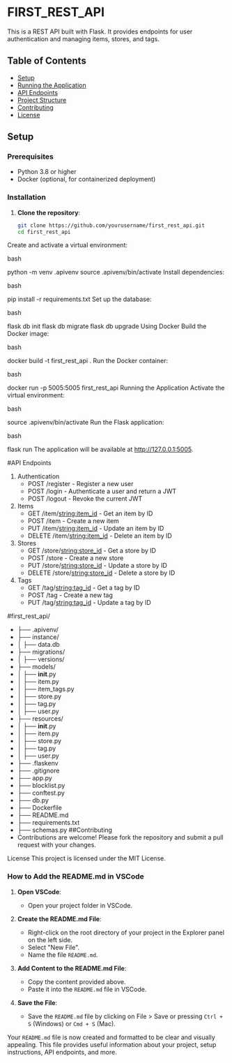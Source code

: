 
# FIRST_REST_API

This is a REST API built with Flask. It provides endpoints for user authentication and managing items, stores, and tags.

## Table of Contents

- [Setup](#setup)
- [Running the Application](#running-the-application)
- [API Endpoints](#api-endpoints)
- [Project Structure](#project-structure)
- [Contributing](#contributing)
- [License](#license)

## Setup

### Prerequisites

- Python 3.8 or higher
- Docker (optional, for containerized deployment)

### Installation

1. **Clone the repository**:

   ```bash
   git clone https://github.com/yourusername/first_rest_api.git
   cd first_rest_api
Create and activate a virtual environment:

bash

python -m venv .apivenv
source .apivenv/bin/activate
Install dependencies:

bash

pip install -r requirements.txt
Set up the database:

bash

flask db init
flask db migrate
flask db upgrade
Using Docker
Build the Docker image:

bash

docker build -t first_rest_api .
Run the Docker container:

bash

docker run -p 5005:5005 first_rest_api
Running the Application
Activate the virtual environment:

bash

source .apivenv/bin/activate
Run the Flask application:

bash

flask run
The application will be available at http://127.0.0.1:5005.

#API Endpoints
1. Authentication
   - POST /register - Register a new user
   - POST /login - Authenticate a user and return a JWT
   - POST /logout - Revoke the current JWT
2. Items
   - GET /item/<string:item_id> - Get an item by ID
   - POST /item - Create a new item
   - PUT /item/<string:item_id> - Update an item by ID
   - DELETE /item/<string:item_id> - Delete an item by ID
3. Stores
   - GET /store/<string:store_id> - Get a store by ID
   - POST /store - Create a new store
   - PUT /store/<string:store_id> - Update a store by ID
   - DELETE /store/<string:store_id> - Delete a store by ID
4. Tags
   - GET /tag/<string:tag_id> - Get a tag by ID
   - POST /tag - Create a new tag
   - PUT /tag/<string:tag_id> - Update a tag by ID


#first_rest_api/
   - ├── .apivenv/
   - ├── instance/
   - │   ├── data.db
   - ├── migrations/
   - │   ├── versions/
   - ├── models/
   - │   ├── __init__.py
   - │   ├── item.py
   - │   ├── item_tags.py
   - │   ├── store.py
   - │   ├── tag.py
   - │   ├── user.py
   - ├── resources/
   - │   ├── __init__.py
   - │   ├── item.py
   - │   ├── store.py
   - │   ├── tag.py
   - │   ├── user.py
   - ├── .flaskenv
   - ├── .gitignore
   - ├── app.py
   - ├── blocklist.py
   - ├── conftest.py
   - ├── db.py
   - ├── Dockerfile
   - ├── README.md
   - ├── requirements.txt
   - ├── schemas.py
##Contributing
   - Contributions are welcome! Please fork the repository and submit a pull request with your changes.

License
This project is licensed under the MIT License.

### How to Add the README.md in VSCode

1. **Open VSCode**:
   - Open your project folder in VSCode.

2. **Create the README.md File**:
   - Right-click on the root directory of your project in the Explorer panel on the left side.
   - Select "New File".
   - Name the file `README.md`.

3. **Add Content to the README.md File**:
   - Copy the content provided above.
   - Paste it into the `README.md` file in VSCode.

4. **Save the File**:
   - Save the `README.md` file by clicking on File > Save or pressing `Ctrl + S` (Windows) or `Cmd + S` (Mac).

Your `README.md` file is now created and formatted to be clear and visually appealing. This file provides useful information about your project, setup instructions, API endpoints, and more.
